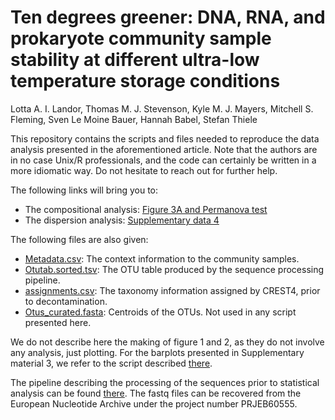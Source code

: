 # Ten degrees greener: DNA, RNA, and prokaryote community sample stability at different ultra-low temperature storage conditions

Lotta A. I. Landor, Thomas M. J. Stevenson, Kyle M. J. Mayers, Mitchell S. Fleming, Sven Le Moine Bauer, Hannah Babel, Stefan Thiele

This repository contains the scripts and files needed to reproduce the data analysis presented in the aforementioned article. Note that the authors are in no case Unix/R professionals, and the code can certainly be written in a more idiomatic way. Do not hesitate to reach out for further help.

The following links will bring you to:
- The compositional analysis: [Figure 3A and Permanova test](CoDA-analysis.md) 
- The dispersion analysis: [Supplementary data 4](SuppMaterial_Dispersion.md)

The following files are also given:
- [Metadata.csv](Metadata.csv): The context information to the community samples.
- [Otutab.sorted.tsv](Otutab.sorted.tsv): The OTU table produced by the sequence processing pipeline.
- [assignments.csv](assignments.csv): The taxonomy information assigned by CREST4, prior to decontamination.
- [Otus_curated.fasta](Otus_curated.fasta): Centroids of the OTUs. Not used in any script presented here.

We do not describe here the making of figure 1 and 2, as they do not involve any analysis, just plotting. For the barplots presented in Supplementary material 3, we refer to the script described [there](https://github.com/MeinzBeur/LeMoineBauer-2022-Milos/blob/main/Barplots.md).

The pipeline describing the processing of the sequences prior to statistical analysis can be found [there](https://github.com/MeinzBeur/LeMoineBauer-2022-Milos/blob/main/Pipeline%20explanations.md). The fastq files can be recovered from the European Nucleotide Archive under the project number PRJEB60555. 
